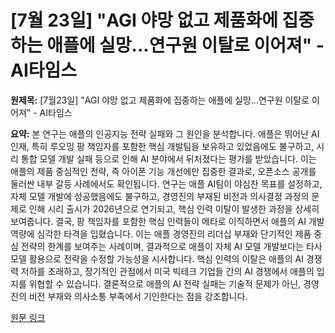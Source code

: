 # [7월 23일] "AGI 야망 없고 제품화에 집중하는 애플에 실망...연구원 이탈로 이어져" - AI타임스

**원제목:** [7월23일] &quot;AGI 야망 없고 제품화에 집중하는 애플에 실망...연구원 이탈로 이어져&quot; - AI타임스

**요약:** 본 연구는 애플의 인공지능 전략 실패와 그 원인을 분석합니다. 애플은 뛰어난 AI 인재, 특히 루오밍 팡 책임자를 포함한 핵심 개발팀을 보유하고 있었음에도 불구하고, 시리 통합 모델 개발 실패 등으로 인해 AI 분야에서 뒤처졌다는 평가를 받았습니다. 이는 애플의 제품 중심적인 전략, 즉 아이폰 기능 개선에만 집중한 결과로, 오픈소스 공개를 둘러싼 내부 갈등 사례에서도 확인됩니다.  연구는 애플 AI팀이 야심찬 목표를 설정하고, 자체 모델 개발에 성공했음에도 불구하고, 경영진의 부재된 비전과 의사결정 과정의 문제로 인해 시리 출시가 2026년으로 연기되고,  핵심 인력 이탈이 발생한 과정을 상세히 보여줍니다.  결국, 팡 책임자를 포함한 핵심 인력들이 메타로 이직하면서 애플의 AI 개발 역량에 심각한 타격을 입혔습니다. 이는 애플 경영진의 리더십 부재와 단기적인 제품 중심 전략의 한계를 보여주는 사례이며,  결과적으로 애플이 자체 AI 모델 개발보다는 타사 모델 활용으로 전략을 수정할 가능성을 시사합니다.  핵심 인력의 이탈은 애플의 AI 경쟁력 저하를 초래하고, 장기적인 관점에서  미국 빅테크 기업들 간의 AI 경쟁에서  애플의 입지를 위협할 수 있습니다.  결론적으로 애플의 AI 전략 실패는 기술적 문제가 아닌, 경영진의 비전 부재와 의사소통 부족에서 기인한다는 점을 강조합니다.

[원문 링크](https://www.aitimes.com/news/articleView.html?idxno=200883)
